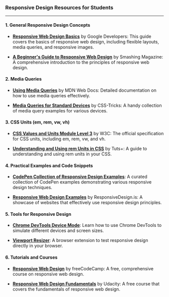 ### Responsive Design Resources for Students

---

#### **1. General Responsive Design Concepts**
- **[Responsive Web Design Basics](https://developers.google.com/web/fundamentals/design-and-ux/responsive)** by Google Developers: This guide covers the basics of responsive web design, including flexible layouts, media queries, and responsive images.

- **[A Beginner's Guide to Responsive Web Design](https://www.smashingmagazine.com/2011/01/guidelines-for-responsive-web-design/)** by Smashing Magazine: A comprehensive introduction to the principles of responsive web design.

#### **2. Media Queries**
- **[Using Media Queries](https://developer.mozilla.org/en-US/docs/Web/CSS/Media_Queries/Using_media_queries)** by MDN Web Docs: Detailed documentation on how to use media queries effectively.

- **[Media Queries for Standard Devices](https://css-tricks.com/snippets/css/media-queries-for-standard-devices/)** by CSS-Tricks: A handy collection of media query examples for various devices.

#### **3. CSS Units (em, rem, vw, vh)**
- **[CSS Values and Units Module Level 3](https://www.w3.org/TR/css-values-3/)** by W3C: The official specification for CSS units, including em, rem, vw, and vh.

- **[Understanding and Using rem Units in CSS](https://webdesign.tutsplus.com/tutorials/comprehensive-guide-when-to-use-em-vs-rem--cms-23984)** by Tuts+: A guide to understanding and using rem units in your CSS.

#### **4. Practical Examples and Code Snippets**
- **[CodePen Collection of Responsive Design Examples](https://codepen.io/collection/wabNRV)**: A curated collection of CodePen examples demonstrating various responsive design techniques.

- **[Responsive Web Design Examples](https://responsivedesign.is/examples/)** by ResponsiveDesign.is: A showcase of websites that effectively use responsive design principles.

#### **5. Tools for Responsive Design**
- **[Chrome DevTools Device Mode](https://developers.google.com/web/tools/chrome-devtools/device-mode/)**: Learn how to use Chrome DevTools to simulate different devices and screen sizes.

- **[Viewport Resizer](https://www.viewportresizer.com/)**: A browser extension to test responsive design directly in your browser.

#### **6. Tutorials and Courses**
- **[Responsive Web Design](https://www.freecodecamp.org/learn/responsive-web-design/)** by freeCodeCamp: A free, comprehensive course on responsive web design.

- **[Responsive Web Design Fundamentals](https://www.udacity.com/course/responsive-web-design-fundamentals--ud893)** by Udacity: A free course that covers the fundamentals of responsive web design.
